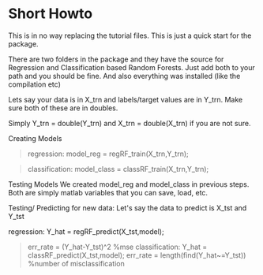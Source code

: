 # Short Howto #

This is in no way replacing the tutorial files. This is just a quick start for the package.

There are two folders in the package and they have the source for Regression and Classification based Random Forests. Just add both to your path and you should be fine. And also everything was installed (like the compilation etc)

Lets say your data is in X\_trn and labels/target values are in Y\_trn. Make sure both of these are in doubles.

Simply Y\_trn = double(Y\_trn) and X\_trn = double(X\_trn) if you are not sure.


Creating Models
> regression: model\_reg = regRF\_train(X\_trn,Y\_trn);

> classification: model\_class = classRF\_train(X\_trn,Y\_trn);


Testing Models
We created model\_reg and model\_class in previous steps. Both are simply matlab variables that you can save, load, etc.



Testing/ Predicting for new data:
Let's say the data to predict is X\_tst and Y\_tst

regression: Y\_hat = regRF\_predict(X\_tst,model);
> err\_rate = (Y\_hat-Y\_tst)^2 %mse
classification: Y\_hat = classRF\_predict(X\_tst,model);
> err\_rate = length(find(Y\_hat~=Y\_tst)) %number of misclassification